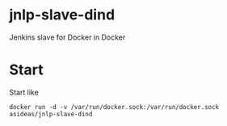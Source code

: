 # jnlp-slave-dind
Jenkins slave for Docker in Docker

# Start
Start like

```
docker run -d -v /var/run/docker.sock:/var/run/docker.sock asideas/jnlp-slave-dind
```

